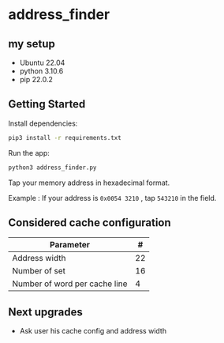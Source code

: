 # address_finder

## my setup

- Ubuntu 22.04
- python 3.10.6
- pip 22.0.2

## Getting Started
Install dependencies:
```bash
pip3 install -r requirements.txt    
```
Run the app:
```bash
python3 address_finder.py
```
Tap your memory address in hexadecimal format.

Example :
If your address is ```0x0054 3210``` , tap ```543210``` in the field.

## Considered cache configuration

| Parameter                     | #  |
|-------------------------------|----|
| Address width                 | 22 |
| Number of set                 | 16 |
| Number of word per cache line | 4  |

## Next upgrades 

- Ask user his cache config and address width
  

